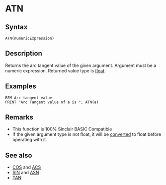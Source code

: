 # ATN

## Syntax

```
ATN(numericExpression)
```


## Description

Returns the arc tangent value of the given argument.
Argument must be a numeric expression. Returned value type is [float](types.md#Float).

## Examples

```
REM Arc tangent value
PRINT "Arc Tangent value of a is "; ATN(a)
```

## Remarks

*  This function is 100% Sinclair BASIC Compatible
*  If the given argument type is not float, it will be [converted](cast.md) to float before operating with it.

## See also

* [COS](acs.md) and [ACS](asn.md)
* [SIN](sin.md) and [ASN](asn.md)
* [TAN](tan.md)
